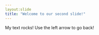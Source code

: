 ```yaml
---
layout:slide
title: "Welcome to our second slide!"
---
```

My text rocks!
Use the left arrow to go back!
